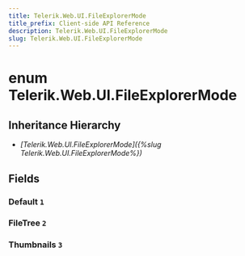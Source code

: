 ```yaml
---
title: Telerik.Web.UI.FileExplorerMode
title_prefix: Client-side API Reference
description: Telerik.Web.UI.FileExplorerMode
slug: Telerik.Web.UI.FileExplorerMode
---
```


# enum Telerik.Web.UI.FileExplorerMode

## Inheritance Hierarchy

* *[Telerik.Web.UI.FileExplorerMode]({%slug Telerik.Web.UI.FileExplorerMode%})*

## Fields

### Default `1`

### FileTree `2`

### Thumbnails `3`


